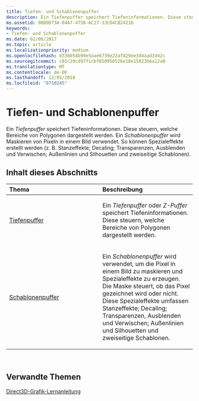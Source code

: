 ```yaml
---
title: Tiefen- und Schablonenpuffer
description: Ein Tiefenpuffer speichert Tiefeninformationen. Diese steuern, welche Bereiche von Polygonen dargestellt werden.
ms.assetid: 98B9D73A-04A7-4758-AC27-33CD4CB24216
keywords:
- Tiefen- und Schablonenpuffer
ms.date: 02/08/2017
ms.topic: article
ms.localizationpriority: medium
ms.openlocfilehash: 0336054b99e5aae6739e22afd29ee344aad3d42c
ms.sourcegitcommit: c01c29cd97f1cbf050950526e18e15823b6a12a0
ms.translationtype: MT
ms.contentlocale: de-DE
ms.lasthandoff: 12/05/2018
ms.locfileid: "8710245"
---
```

# <a name="depth-and-stencil-buffers"></a>Tiefen- und Schablonenpuffer


Ein *Tiefenpuffer* speichert Tiefeninformationen. Diese steuern, welche Bereiche von Polygonen dargestellt werden. Ein *Schablonenpuffer* wird Maskieren von Pixeln in einem Bild verwendet. So können Spezialeffekte erstellt werden (z. B. Stanzeffekte; Decaling; Transparenzen, Ausblenden und Verwischen; Außenlinien und Silhouetten und zweiseitige Schablonen).

## <a name="span-idin-this-sectionspanin-this-section"></a><span id="in-this-section"></span>Inhalt dieses Abschnitts


<table>
<colgroup>
<col width="50%" />
<col width="50%" />
</colgroup>
<thead>
<tr class="header">
<th align="left">Thema</th>
<th align="left">Beschreibung</th>
</tr>
</thead>
<tbody>
<tr class="odd">
<td align="left"><p><a href="depth-buffers.md">Tiefenpuffer</a></p></td>
<td align="left"><p>Ein <em>Tiefenpuffer</em> oder <em>Z-Puffer</em> speichert Tiefeninformationen. Diese steuern, welche Bereiche von Polygonen dargestellt werden.</p></td>
</tr>
<tr class="even">
<td align="left"><p><a href="stencil-buffers.md">Schablonenpuffer</a></p></td>
<td align="left"><p>Ein <em>Schablonenpuffer</em> wird verwendet, um die Pixel in einem Bild zu maskieren und Spezialeffekte zu erzeugen. Die Maske steuert, ob das Pixel gezeichnet wird oder nicht. Diese Spezialeffekte umfassen Stanzeffekte; Decaling; Transparenzen, Ausblenden und Verwischen; Außenlinien und Silhouetten und zweiseitige Schablonen.</p></td>
</tr>
</tbody>
</table>

 

## <a name="span-idrelated-topicsspanrelated-topics"></a><span id="related-topics"></span>Verwandte Themen


[Direct3D-Grafik-Lernanleitung](index.md)

 

 




